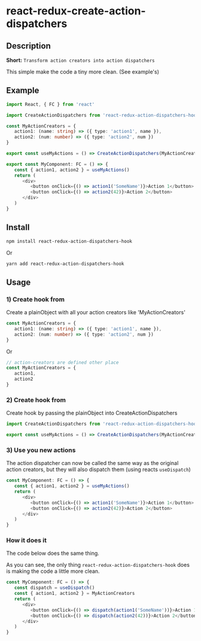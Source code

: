 # react-redux-create-action-dispatchers

## Description

**Short:** `Transform action creators into action dispatchers`

This simple make the code a tiny more clean. (See example's)

## Example

```ts
import React, { FC } from 'react'

import CreateActionDispatchers from 'react-redux-action-dispatchers-hook'

const MyActionCreators = {
   action1: (name: string) => ({ type: 'action1', name }),
   action2: (num: number) => ({ type: 'action2', num })
}

export const useMyActions = () => CreateActionDispatchers(MyActionCreators)

export const MyComponent: FC = () => {
   const { action1, action2 } = useMyActions()
   return (
      <div>
         <button onClick={() => action1('SomeName')}>Action 1</button>
         <button onClick={() => action2(42)}>Action 2</button>
      </div>
   )
}
```

## Install

```sh
npm install react-redux-action-dispatchers-hook
```

Or

```sh
yarn add react-redux-action-dispatchers-hook
```

## Usage

### 1) Create hook from

Create a plainObject with all your action creators like 'MyActionCreators'

```ts
const MyActionCreators = {
   action1: (name: string) => ({ type: 'action1', name }),
   action2: (num: number) => ({ type: 'action2', num })
}
```

Or

```ts
// action-creators are defined other place
const MyActionCreators = {
   action1,
   action2
}
```

### 2) Create hook from

Create hook by passing the plainObject into CreateActionDispatchers

```ts
import CreateActionDispatchers from 'react-redux-action-dispatchers-hook'

export const useMyActions = () => CreateActionDispatchers(MyActionCreators)
```

### 3) Use you new actions

The action dispatcher can now be called the same way as the original action creators,
but they will also dispatch them (using reacts `useDispatch`)

```ts
const MyComponent: FC = () => {
   const { action1, action2 } = useMyActions()
   return (
      <div>
         <button onClick={() => action1('SomeName')}>Action 1</button>
         <button onClick={() => action2(42)}>Action 2</button>
      </div>
   )
}
```

### How it does it

The code below does the same thing.

As you can see, the only thing `react-redux-action-dispatchers-hook` does is making the code a little more clean.

```ts
const MyComponent: FC = () => {
   const dispatch = useDispatch()
   const { action1, action2 } = MyActionCreators
   return (
      <div>
         <button onClick={() => dispatch(action1('SomeName'))}>Action 1</button>
         <button onClick={() => dispatch(action2(42))}>Action 2</button>
      </div>
   )
}
```
